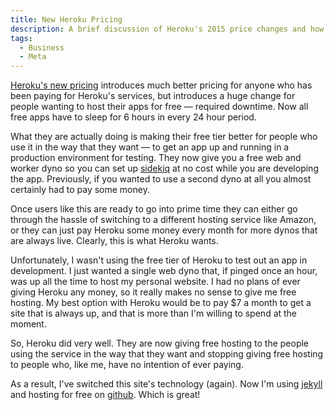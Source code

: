```yaml
---
title: New Heroku Pricing
description: A brief discussion of Heroku's 2015 price changes and how they affect small sites
tags:
  - Business
  - Meta
---
```


[Heroku's new pricing](https://blog.heroku.com/archives/2015/5/7/new-dyno-types-public-beta)
introduces much better pricing for anyone who has been paying for Heroku's
services, but introduces a huge change for people wanting to host their apps
for free &mdash; required downtime. Now all free apps have to sleep for 6 hours in
every 24 hour period.

What they are actually doing is making their free tier better for people who
use it in the way that they want &mdash; to get an app up and running in a
production environment for testing. They now give you a free web and worker
dyno so you can set up [sidekiq](http://sidekiq.org/) at no cost while you are developing the app.
Previously, if you wanted to use a second dyno at all you almost certainly
had to pay some money.

Once users like this are ready to go into prime time they can either go through the
hassle of switching to a different hosting service like Amazon, or they can
just pay Heroku some money every month for more dynos that are always live.
Clearly, this is what Heroku wants.

Unfortunately, I wasn't using the free tier of Heroku to test out an app in
development. I just wanted a single web dyno that, if pinged once an hour, was
up all the time to host my personal website. I had no plans of ever giving
Heroku any money, so it really makes no sense to give me free hosting. My
best option with Heroku would be to pay $7 a month to get a site that is always
up, and that is more than I'm willing to spend at the moment.

So, Heroku did very well. They are now giving free hosting to the people using
the service in the way that they want and stopping giving free hosting to
people who, like me, have no intention of ever paying.

As a result, I've switched this site's technology (again). Now I'm using [jekyll](http://jekyllrb.com/)
and hosting for free on [github](https://pages.github.com/). Which is great!

